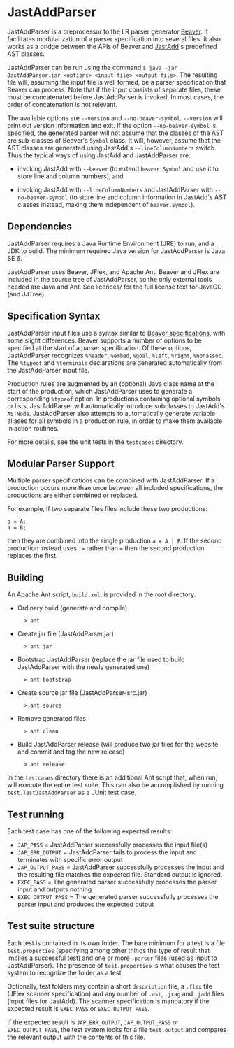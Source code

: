 JastAddParser
=============

JastAddParser is a preprocessor to the LR parser generator
[Beaver](http://beaver.sourceforge.net). It facilitates modularization
of a parser specification into several files. It also works as a
bridge between the APIs of Beaver and [JastAdd](http://jastadd.org)'s
predefined AST classes.

JastAddParser can be run using the command
`$ java -jar JastAddParser.jar <options> <input file> <output
file>`. The resulting file will, assuming the input file is well
formed, be a parser specification that Beaver can process. Note that
if the input consists of separate files, these must be concatenated
before JastAddParser is invoked. In most cases, the order of
concatenation is not relevant. 

The available options are `--version` and
`--no-beaver-symbol`. `--version` will print out version information
and exit. If the option `--no-beaver-symbol` is specified, the 
generated parser will not assume that the classes of the AST are
sub-classes of Beaver's `Symbol` class. It will, however, assume that
the AST classes are generated using JastAdd's `--lineColumnNumbers`
switch. Thus the typical ways of using JastAdd and JastAddParser are:

* invoking JastAdd with `--beaver` (to extend `beaver.Symbol` and use
it to store line and column numbers), and

* invoking JastAdd with `--lineColumnNumbers` and JastAddParser with
`--no-beaver-symbol` (to store line and column information in
JastAdd's AST classes instead, making them independent of
`beaver.Symbol`).

Dependencies
------------

JastAddParser requires a Java Runtime Environment (JRE) to run, and a JDK to
build. The minimum required Java version for JastAddParser is Java SE 6.

JastAddParser uses Beaver, JFlex, and Apache Ant. Beaver and JFlex are included
in the source tree of JastAddParser, so the only external tools needed are Java
and Ant. See licences/ for the full license text for JavaCC (and JJTree).

Specification Syntax
--------------------

JastAddParser input files use a syntax similar to [Beaver
specifications](http://beaver.sourceforge.net/spec.html), with some slight
differences. Beaver supports a number of options to be specified at the start
of a parser specification. Of these options, JastAddParser recognizes
`%header`, `%embed`, `%goal`, `%left`, `%right`, `%nonassoc`. The `%typeof` and
`%terminals` declarations are generated automatically from the JastAddParser
input file.

Production rules are augmented by an (optional) Java class name at the start of
the production, which JastAddParser uses to generate a corresponding `%typeof`
option. In productions containing optional symbols or lists, JastAddParser will
automatically introduce subclasses to JastAdd's `ASTNode`. JastAddParser also
attempts to automatically generate variable aliases for all symbols in a
production rule, in order to make them available in action routines.

For more details, see the unit tests in the `testcases` directory.

Modular Parser Support
----------------------

Multiple parser specifications can be combined with JastAddParser. If a
production occurs more than once between all included specifications, the
productions are either combined or replaced.

For example, if two separate files files include these two productions:

    a = A;
    a = B;

then they are combined into the single production `a = A | B`. If the second
production instead uses `:=` rather than `=` then the second production
replaces the first.

Building
--------

An Apache Ant script, `build.xml`, is provided in the root directory.

* Ordinary build (generate and compile)

		> ant

* Create jar file (JastAddParser.jar)

		> ant jar

* Bootstrap JastAddParser (replace the jar file used to build JastAddParser with
the newly generated one)

		> ant bootstrap

* Create source jar file (JastAddParser-src.jar)

		> ant source

* Remove generated files

		> ant clean

* Build JastAddParser release (will produce two jar files for the website and
commit and tag the new release)

		> ant release

In the `testcases` directory there is an additional Ant script that, when run,
will execute the entire test suite. This can also be accomplished by running
`test.TestJastAddParser` as a JUnit test case.

Test running
------------

Each test case has one of the following expected results:

* `JAP_PASS`         = JastAddParser successfully processes the input file(s)
* `JAP_ERR_OUTPUT`   = JastAddParser fails to process the input and terminates with specific error output
* `JAP_OUTPUT_PASS`  = JastAddParser successfully processes the input and the resulting file matches the expected file. Standard output is ignored.
* `EXEC_PASS`        = The generated parser successfully processes the parser input and outputs nothing
* `EXEC_OUTPUT_PASS` = The generated parser successfully processes the parser input and produces the expected output

Test suite structure
--------------------

Each test is contained in its own folder. The bare minimum for a test is a file
`test.properties` (specifying among other things the type of result that
implies a successful test) and one or more `.parser` files (used as input to
JastAddParser). The presence of `test.properties` is what causes the test system
to recognize the folder as a test.

Optionally, test folders may contain a short `description` file, a `.flex` file
(JFlex scanner specification) and any number of `.ast`, `.jrag` and `.jadd`
files (input files for JastAdd). The scanner specification is mandatory if the
expected result is `EXEC_PASS` or `EXEC_OUTPUT_PASS`.

If the expected result is `JAP_ERR_OUTPUT`, `JAP_OUTPUT_PASS` or
`EXEC_OUTPUT_PASS`, the test system looks for a file `test.output` and compares
the relevant output with the contents of this file.
